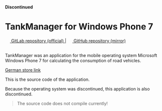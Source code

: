 **Discontinued**

# TankManager for Windows Phone 7

<a href="https://gitlab.com/philipp.schweig/TankManager">
<img height="16" src="https://gitlab-org.gitlab.io/gitlab-svgs/favicon.ico"> GitLab repository (official)
<a/>
|
<a href="https://github.com/philippschweig/TankManager">
<img height="16" src="https://github.githubassets.com/favicons/favicon.svg"> GitHub repository (mirror)
<a/>
<br/><br/>

TankManager was an application for the mobile operating system Microsoft Windows Phone 7 for calculating the consumption of road vehicles.

[German store link](https://www.microsoft.com/de-de/p/tankmanager/9wzdncrdchwq?activetab=pivot:overviewtab)

This is the source code of the application.

Because the operating system was discontinued, this application is also discontinued.

> The source code does not compile currently!

